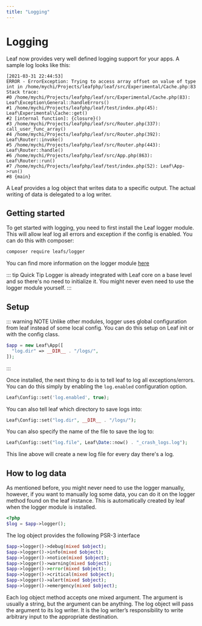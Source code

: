 ```yaml
---
title: "Logging"
---
```


<!-- markdownlint-disable no-inline-html -->
# Logging

Leaf now provides very well defined logging support for your apps. A sample log looks like this:

```log
[2021-03-31 22:44:53]
ERROR - ErrorException: Trying to access array offset on value of type int in /home/mychi/Projects/leafphp/leaf/src/Experimental/Cache.php:83
Stack trace:
#0 /home/mychi/Projects/leafphp/leaf/src/Experimental/Cache.php(83): Leaf\Exception\General::handleErrors()
#1 /home/mychi/Projects/leafphp/leaf/test/index.php(45): Leaf\Experimental\Cache::get()
#2 [internal function]: {closure}()
#3 /home/mychi/Projects/leafphp/leaf/src/Router.php(337): call_user_func_array()
#4 /home/mychi/Projects/leafphp/leaf/src/Router.php(392): Leaf\Router::invoke()
#5 /home/mychi/Projects/leafphp/leaf/src/Router.php(443): Leaf\Router::handle()
#6 /home/mychi/Projects/leafphp/leaf/src/App.php(863): Leaf\Router::run()
#7 /home/mychi/Projects/leafphp/leaf/test/index.php(52): Leaf\App->run()
#8 {main}
```

A Leaf provides a log object that writes data to a specific output. The actual writing of data is delegated to a log writer.

## Getting started

To get started with logging, you need to first install the Leaf logger module. This will allow leaf log all errors and exception if the config is enabled. You can do this with composer:

```sh
composer require leafs/logger
```

You can find more information on the logger module [here](/docs/modules/logger)

::: tip Quick Tip
Logger is already integrated with Leaf core on a base level and so there's no need to initialize it. You might never even need to use the logger module yourself.
:::

## Setup

::: warning NOTE
Unlike other modules, logger uses global configuration from leaf instead of some local config. You can do this setup on Leaf init or with the config class.

```php
$app = new Leaf\App([
  "log.dir" => __DIR__ . "/logs/",
]);
```

:::

Once installed, the next thing to do is to tell leaf to log all exceptions/errors. You can do this simply by enabling the `log.enabled` configuration option.

```php
Leaf\Config::set('log.enabled', true);
```

You can also tell leaf which directory to save logs into:

```php
Leaf\Config::set("log.dir", __DIR__ . "/logs/");
```

You can also specify the name of the file to save the log to:

```php
Leaf\Config::set("log.file", Leaf\Date::now() . "_crash_logs.log");
```

This line above will create a new log file for every day there's a log.

## How to log data

As mentioned before, you might never need to use the logger manually, however, if you want to manually log some data, you can do it on the logger method found on the leaf instance. This is automatically created by leaf when the logger module is installed.

```php
<?php
$log = $app->logger();
```

The log object provides the following PSR-3 interface

```php
$app->logger()->debug(mixed $object);
$app->logger()->info(mixed $object);
$app->logger()->notice(mixed $object);
$app->logger()->warning(mixed $object);
$app->logger()->error(mixed $object);
$app->logger()->critical(mixed $object);
$app->logger()->alert(mixed $object);
$app->logger()->emergency(mixed $object);
```

Each log object method accepts one mixed argument. The argument is usually a string, but the argument can be anything. The log object will pass the argument to its log writer. It is the log writer’s responsibility to write arbitrary input to the appropriate destination.
